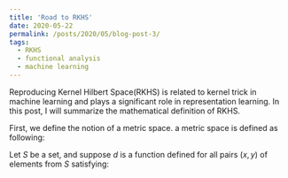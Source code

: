 ```yaml
---
title: 'Road to RKHS'
date: 2020-05-22
permalink: /posts/2020/05/blog-post-3/
tags:
  - RKHS
  - functional analysis
  - machine learning
---
```


Reproducing Kernel Hilbert Space(RKHS) is related to kernel trick in machine learning and plays a significant role in representation learning. In this post, I will summarize the mathematical definition of RKHS.

First, we define the notion of a metric space. a metric space is defined as following:

Let $S$ be a set, and suppose $d$ is a function defined for all pairs $(x, y)$ of elements from $S$ satisfying:
